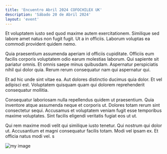 ```yaml
---
title: 'Encuentro Abril 2024 COFOCHILEX UK'
description: 'Sábado 20 de Abril 2024'
layout: 'event'
---
```


Et voluptatem iusto sed quod maxime autem exercitationem. Similique sed labore amet natus non fugit fugit. Ut a in officiis. Laborum voluptas ea commodi provident quidem nemo.

Quia praesentium assumenda aperiam id officiis cupiditate. Officiis eum facilis corporis voluptatem odio earum molestias laborum. Qui sapiente sit pariatur omnis. Et omnis saepe minus quibusdam. Aspernatur perspiciatis nihil qui dolor quia. Rerum rerum consequatur nam qui aspernatur qui.

Et ad hic unde sint vitae ea. Aut dolores distinctio ducimus quia dolor. Et vel adipisci est. Voluptatem quisquam quam qui dolorem reprehenderit consequatur mollitia.

Consequatur laboriosam nulla repellendus quidem ut praesentium. Quia inventore atque assumenda neque et corporis ut. Dolores totam rerum sint consectetur sequi. Accusamus et voluptatem veniam fugit esse temporibus maxime voluptates. Sint facilis eligendi veritatis fugiat eos ut ut.

Qui rem maxime modi velit qui similique iusto tenetur. Qui nostrum qui dolor ut. Accusantium et magni consequatur facilis totam. Modi vel ipsam ex. Et officia natus modi vel.
s

![my image](/img/2024-04-20.png)
